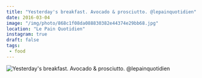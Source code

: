 ```yaml
---
title: "Yesterday's breakfast. Avocado & prosciutto. @lepainquotidien"
date: 2016-03-04
image: "/img/photo/868c1f08da088830382e44374e29bb68.jpg"
location: "Le Pain Quotidien"
instagram: true
draft: false
tags:
 - food
---
```


![Yesterday's breakfast. Avocado & prosciutto. @lepainquotidien](/img/photo/868c1f08da088830382e44374e29bb68.jpg)

